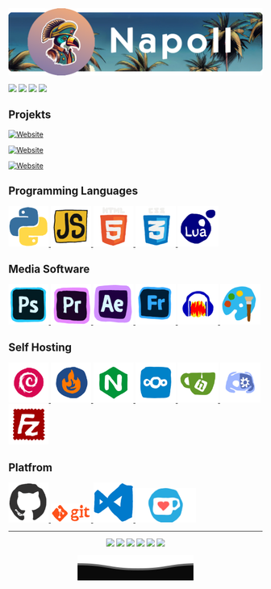 

<img src="img/Banner_top.png" alt="Python Logo" />

<p>
  <img src="https://komarev.com/ghpvc/?username=napoii&label=Profilaufrufe&color=0e75b6&style=for-the-badge&logo=github"/>
  <img src="https://img.shields.io/github/stars/NapoII?style=for-the-badge&logo=github"/>
  <a href="https://discord.gg/Gd23KJ76Tq"><img src="https://img.shields.io/discord/190307701169979393?style=for-the-badge"/></a>
  <a href="https://ko-fi.com/napo_ii"><img src="https://ko-fi.com/img/githubbutton_sm.svg" /></a>
</p>
<h2>Projekts</h2>

[![Website](https://img.shields.io/website?url=https%3A%2F%2Fwww.napo-ii.de%2F&up_message=www.napo-ii.de&down_message=https%3A%2F%2Fwww.napo-ii.de%2F&style=for-the-badge&logo=html5&logoColor=E34F26&label=https%3A%2F%2F&color=orange&link=https%3A%2F%2Fwww.napo-ii.de%2F)](https://www.napo-ii.de/)

[![Website](https://img.shields.io/website?url=https%3A%2F%2Fwww.rust-collection.eu%2F&up_message=www.rust-collection.eu&down_message=https%3A%2F%2Fwww.rust-collection.eu%2F&style=for-the-badge&logo=html5&logoColor=E34F26&label=https%3A%2F%2F&color=red&link=https%3A%2F%2Frust-collection.eu.de%2F)](https://www.rust-collection.eu/)

[![Website](https://img.shields.io/website?url=https%3A%2F%2Fwww.rust-collection.eu%2F&up_message=Wheel%20of%20Fortune&down_message=https%3A%2F%2Fwww.napo-ii.de%2F&style=for-the-badge&logo=discord&logoColor=5865F2&label=Discord%20Bot&color=blue&link=https%3A%2F%2Fwww.rust-collection.eu%2FRust_Collection%2Fwheel_of_fortune_discord_bot_promo%2Fpromo.html)](https://www.rust-collection.eu/Rust_Collection/wheel_of_fortune_discord_bot_promo/promo.html)


<p align="center">
<h2>Programming Languages</h2>



<p>


<a href="https://docs.python.org" target="_blank">
    <img src="img/python.gif" width="80" alt="Python Logo" />
</a>


<a href="https://developer.mozilla.org/en-US/docs/Web/JavaScript" target="_blank">
    <img src="img/javascript.gif" width="80" alt="JavaScript Logo" />
</a>


<a href="https://developer.mozilla.org/en-US/docs/Web/HTML" target="_blank">
  <img src="img/html.gif" width="80" alt="HTML Logo" />
</a>


<a href="https://developer.mozilla.org/en-US/docs/Web/CSS" target="_blank">
  <img src="img/css.gif" width="80" alt="CSS Logo" />
</a>


<a href="https://www.lua.org/docs.html" target="_blank">
  <img src="img/lua.gif" width="80" alt="Lua Logo" />
</a>


</p>
<h2>Media Software</h2>

<a href="https://www.adobe.com/products/photoshop.html" target="_blank">
  <img src="img/photoshop.gif" width="80" alt="Photoshop Logo" />
</a>


<a href="https://www.adobe.com/products/premiere.html" target="_blank">
  <img src="img/premiere.gif" width="80" alt="Adobe Premiere Pro Logo" />
</a>


<a href="https://www.adobe.com/products/aftereffects.html" target="_blank">
  <img src="img/aftereffects.gif" width="80" alt="Adobe After Effects Logo" />
</a>


<a href="https://www.adobe.com/products/fresco.html" target="_blank">
  <img src="img/fresco.gif" width="80" alt="Adobe Fresco Logo" />
</a>



<a href="https://www.audacityteam.org" target="_blank">
  <img src="img/audacity.gif" width="80" alt="Audacity Logo" />
</a>


<a href="https://www.microsoft.com/de-de/windows/paint" target="_blank">
  <img src="img/mspaint.gif" width="80" alt="Microsoft Paint Logo" />
</a>


<h2>Self Hosting</h2>


<a href="https://www.debian.org" target="_blank">
  <img src="img/debian.gif" width="80" alt="Debian Logo" />
</a>


<a href="https://www.nftables.org" target="_blank">
  <img src="img/nftables.gif" width="80" alt="nftables Logo" />
</a>


<a href="https://www.nginx.com" target="_blank">
  <img src="img/nginx.gif" width="80" alt="Nginx Logo" />
</a>


<a href="https://nextcloud.com" target="_blank">
  <img src="img/nextcloud.gif" width="80" alt="Nextcloud Logo" />
</a>


<a href="https://gitea.io" target="_blank">
  <img src="img/gitea.gif" width="80" alt="Gitea Logo" />
</a>


<a href="https://discordpy.readthedocs.io/en/latest/" target="_blank">
    <img src="img\discordpy.gif" width="80" />
</a>


<a href="https://filezilla-project.org" target="_blank">
  <img src="img/filezilla.gif" width="80" alt="FileZilla Logo" />
</a>


<H2>Platfrom</h2>

<a href="https://docs.github.com/en" target="_blank">
    <img src="img\github.gif" width="80" />
</a>


<a href="https://git-scm.com/doc" target="_blank">
    <img src="img\git.gif" width="80" />
</a>


<a href="https://code.visualstudio.com/docs" target="_blank">
    <img src="img\vscode.gif" width="80" />
</a>


<a href="https://ko-fi.com/napo_ii" target="_blank">
    <img src="img\kofi.gif" width="120" />
</a>


---
<p align="center">
  <img src="http://github-profile-summary-cards.vercel.app/api/cards/profile-details?username=NapoII&theme=dark" />
  <img src="ihttp://github-profile-summary-cards.vercel.app/api/cards/repos-per-language?username=NapoII&theme=dark"/>
  <img src="http://github-profile-summary-cards.vercel.app/api/cards/most-commit-language?username=NapoII&theme=dark"/>
  <img src="http://github-profile-summary-cards.vercel.app/api/cards/repos-per-language?username=NapoII&theme=dark"/>
  <img src="http://github-profile-summary-cards.vercel.app/api/cards/stats?username=NapoII&theme=dark"/>
  <img src="http://github-profile-summary-cards.vercel.app/api/cards/productive-time?username=NapoII&theme=dark&utcOffset=2"/>
<p>

<p align="center">
  <img src="img\Bottom.svg"
    />
</p>
